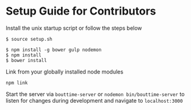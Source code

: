 Setup Guide for Contributors
===
Install the unix startup script or follow the steps below

```
$ source setup.sh
```

```
$ npm install -g bower gulp nodemon
$ npm install
$ bower install
```

Link from your globally installed node modules

```
npm link
```

Start the server via `bouttime-server` or `nodemon bin/bouttime-server` to listen for changes during development and navigate to `localhost:3000`